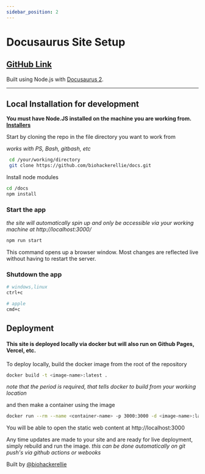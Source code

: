 ```yaml
---
sidebar_position: 2
---
```


# Docusaurus Site Setup

## [GitHub Link](https://github.com/biohackerellie/docs)

Built using Node.js with [Docusaurus 2](https://docusaurus.io/).

---

## Local Installation for development

**You must have Node.JS installed on the machine you are working from. [Installers](https://nodejs.org/en/download/)**

 Start by cloning the repo in the file directory you want to work from

*works with PS, Bash, gitbash, etc*
```bash
 cd /your/working/directory
 git clone https://github.com/biohackerellie/docs.git
```
Install node modules
```bash
cd /docs
npm install
```
### Start the app
*the site will automatically spin up and only be accessible via your working machine at http://localhost:3000/*

```bash
npm run start
```

This command opens up a browser window. Most changes are reflected live without having to restart the server.

### Shutdown the app
```bash
# windows,linux 
ctrl+c

# apple
cmd+c
```


## Deployment

#### This site is deployed locally via docker but will also run on Github Pages, Vercel, etc.

To deploy locally, build the docker image from the root of the repository 
```bash
docker build -t <image-name>:latest .
```
*note that the period is required, that tells docker  to build from your working location*

and then make a container using the image
```bash
docker run --rm --name <container-name> -p 3000:3000 -d <image-name>:latest 
```

You will be able to open the static web content at http://localhost:3000

Any time updates are made to your site and are ready for live deployment, simply rebuild and run the image. *this can be done automatically on git push's via github actions or webooks*


Built by [@biohackerellie](https://www.github.com/biohackerellie)
